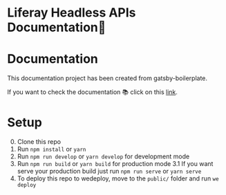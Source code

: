 # Liferay Headless APIs Documentation🚀

# Documentation
This documentation project has been created from gatsby-boilerplate.

If you want to check the documentation 📚 click on this [link](https://github.com/diegonvs/gatsby-boilerplate/wiki).

# Setup

0. Clone this repo
1. Run `npm install` or `yarn`
2. Run `npm run develop` or `yarn develop` for development mode
3. Run `npm run build` or `yarn build` for production mode
3.1 If you want serve your production build just run `npm run serve` or `yarn serve`
4. To deploy this repo to wedeploy, move to the `public/` folder and run `we deploy`
